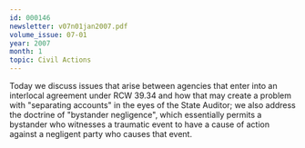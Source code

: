 ```yaml
---
id: 000146
newsletter: v07n01jan2007.pdf
volume_issue: 07-01
year: 2007
month: 1
topic: Civil Actions
---
```


Today we discuss issues that arise between agencies that enter into an interlocal agreement under RCW 39.34 and how that may create a problem with "separating accounts" in the eyes of the State Auditor; we also address the doctrine of "bystander negligence", which essentially permits a bystander
who witnesses a traumatic event to have a cause of action against a negligent party who causes that
event.
